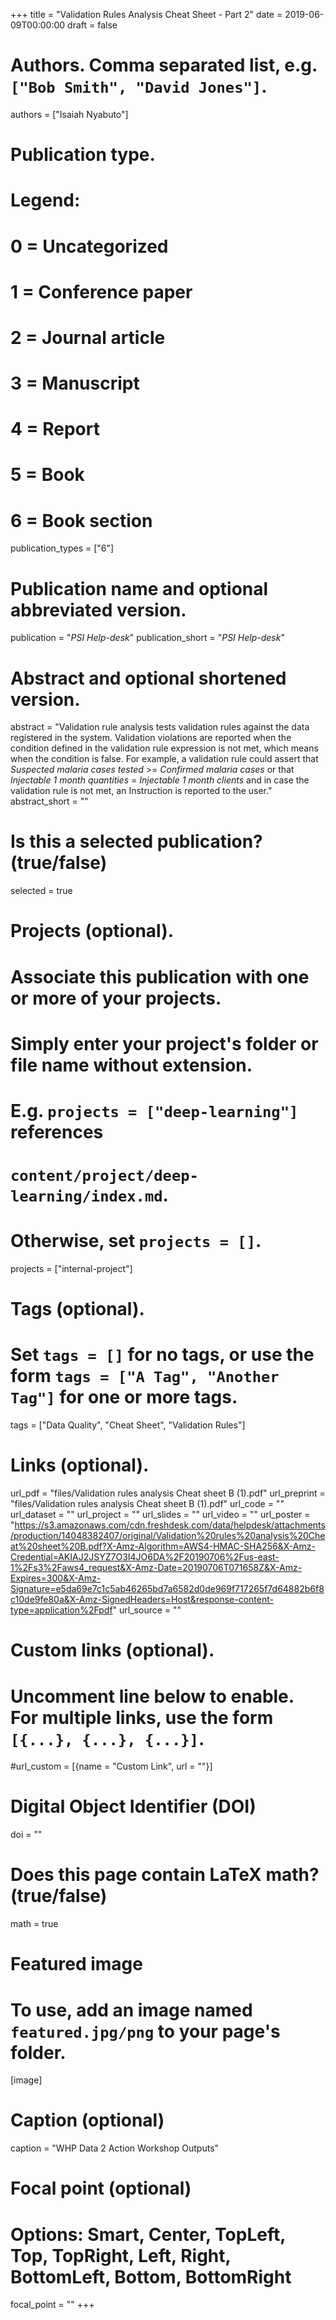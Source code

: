 +++
title = "Validation Rules Analysis Cheat Sheet - Part 2"
date = 2019-06-09T00:00:00
draft = false

# Authors. Comma separated list, e.g. `["Bob Smith", "David Jones"]`.
authors = ["Isaiah Nyabuto"]

# Publication type.
# Legend:
# 0 = Uncategorized
# 1 = Conference paper
# 2 = Journal article
# 3 = Manuscript
# 4 = Report
# 5 = Book
# 6 = Book section
publication_types = ["6"]

# Publication name and optional abbreviated version.
publication = "*PSI Help-desk*"
publication_short = "*PSI Help-desk*"

# Abstract and optional shortened version.
abstract = "Validation rule analysis tests validation rules against the data registered in the system. Validation violations are reported when the condition defined in the validation rule expression is not met, which means when the condition is false. For example, a validation rule could assert that *Suspected malaria cases tested* >= *Confirmed malaria cases* or that *Injectable 1 month quantities* = *Injectable 1 month clients* and in case the validation rule is not met, an Instruction is reported to the user."
abstract_short =  ""

# Is this a selected publication? (true/false)
selected = true

# Projects (optional).
#   Associate this publication with one or more of your projects.
#   Simply enter your project's folder or file name without extension.
#   E.g. `projects = ["deep-learning"]` references 
#   `content/project/deep-learning/index.md`.
#   Otherwise, set `projects = []`.
projects = ["internal-project"]

# Tags (optional).
#   Set `tags = []` for no tags, or use the form `tags = ["A Tag", "Another Tag"]` for one or more tags.
tags = ["Data Quality", "Cheat Sheet", "Validation Rules"]

# Links (optional).
url_pdf = "files/Validation rules analysis Cheat sheet B (1).pdf"
url_preprint = "files/Validation rules analysis Cheat sheet B (1).pdf"
url_code = ""
url_dataset = ""
url_project = ""
url_slides = ""
url_video = ""
url_poster = "https://s3.amazonaws.com/cdn.freshdesk.com/data/helpdesk/attachments/production/14048382407/original/Validation%20rules%20analysis%20Cheat%20sheet%20B.pdf?X-Amz-Algorithm=AWS4-HMAC-SHA256&X-Amz-Credential=AKIAJ2JSYZ7O3I4JO6DA%2F20190706%2Fus-east-1%2Fs3%2Faws4_request&X-Amz-Date=20190706T071658Z&X-Amz-Expires=300&X-Amz-Signature=e5da69e7c1c5ab46265bd7a6582d0de969f717265f7d64882b6f8c10de9fe80a&X-Amz-SignedHeaders=Host&response-content-type=application%2Fpdf"
url_source = ""

# Custom links (optional).
#   Uncomment line below to enable. For multiple links, use the form `[{...}, {...}, {...}]`.
#url_custom = [{name = "Custom Link", url = ""}]

# Digital Object Identifier (DOI)
doi = ""

# Does this page contain LaTeX math? (true/false)
math = true

# Featured image
# To use, add an image named `featured.jpg/png` to your page's folder. 
[image]
  # Caption (optional)
  caption = "WHP Data 2 Action Workshop Outputs"

  # Focal point (optional)
  # Options: Smart, Center, TopLeft, Top, TopRight, Left, Right, BottomLeft, Bottom, BottomRight
  focal_point = ""
+++


